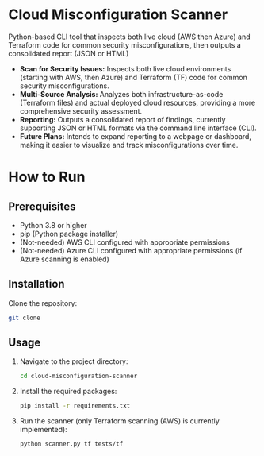 # Cloud Misconfiguration Scanner
Python-based CLI tool that inspects both live cloud (AWS then Azure) and Terraform code for common security misconfigurations, then outputs a consolidated report (JSON or HTML)

- **Scan for Security Issues:** Inspects both live cloud environments (starting with AWS, then Azure) and Terraform (TF) code for common security misconfigurations.
- **Multi-Source Analysis:** Analyzes both infrastructure-as-code (Terraform files) and actual deployed cloud resources, providing a more comprehensive security assessment.
- **Reporting:** Outputs a consolidated report of findings, currently supporting JSON or HTML formats via the command line interface (CLI).
- **Future Plans:** Intends to expand reporting to a webpage or dashboard, making it easier to visualize and track misconfigurations over time.

# How to Run
## Prerequisites
- Python 3.8 or higher
- pip (Python package installer)
- (Not-needed) AWS CLI configured with appropriate permissions
- (Not-needed) Azure CLI configured with appropriate permissions (if Azure scanning is enabled)
## Installation
Clone the repository:
   ```bash
   git clone
   ```
## Usage
1.  Navigate to the project directory:
    ```bash
    cd cloud-misconfiguration-scanner
    ```
2. Install the required packages:
    ```bash
    pip install -r requirements.txt
    ```
3. Run the scanner (only Terraform scanning (AWS) is currently implemented):
    ```bash
    python scanner.py tf tests/tf
    ```